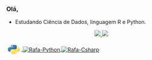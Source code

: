 ### Olá, 

- Estudando Ciência de Dados, linguagem R e Python.
<div align="center">
  <a href="https://github.com/Mkazuhikovakassugui">
  <img height="180em" src="https://github-readme-stats.vercel.app/api?username=Mkazuhikovakassugui&show_icons=true&theme=dark&include_all_commits=true&count_private=true"/>
  <img height="180em" src="https://github-readme-stats.vercel.app/api/top-langs/?username=Mkazuhikovakassugui&layout=compact&langs_count=7&theme=dark"/>
</div>
<div style="display: inline_block"><br>

  <img align="center" alt="Rafa-Python" height="30" width="40" src="https://raw.githubusercontent.com/devicons/devicon/master/icons/python/python-original.svg">
    <img align="center" alt="Rafa-Python" height="30" width="40" src="https://cdn.jsdelivr.net/gh/devicons/devicon/icons/java/java-original.svg">
  <img align="center" alt="Rafa-Csharp" height="30" width="40" src="https://cdn.jsdelivr.net/gh/devicons/devicon/icons/c/c-original.svg">
</div>
  
  

         

          
          
          
